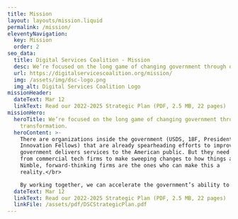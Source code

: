 ```yaml
---
title: Mission
layout: layouts/mission.liquid
permalink: /mission/
eleventyNavigation:
  key: Mission
  order: 2
seo_data:
  title: Digital Services Coalition - Mission
  desc: We’re focused on the long game of changing government through digital transformation.
  url: https://digitalservicescoalition.org/mission/
  img: /assets/img/dsc-logo.png
  img_alt: Digital Services Coalition Logo
missionHeader:
  dateText: Mar 12
  linkText: Read our 2022-2025 Strategic Plan (PDF, 2.5 MB, 22 pages)
missionHero:
  heroTitle: We’re focused on the long game of changing government through digital
    transformation.
  heroContent: >-
    There are organizations inside the government (USDS, 18F, Presidential
    Innovation Fellows) that are already spearheading efforts to improve how
    government delivers services to the American public. But they need support
    from commercial tech firms to make sweeping changes to how things are done.
    Nimble, forward-thinking firms are the ones who can make this a
    reality.</br>

    By working together, we can accelerate the government’s ability to implement services that focus on good usability, reliable technology, and accessibility for all—while also benefiting the individuals and firms that are part of the community
  dateText: Mar 12
  linkText: Read our 2022-2025 Strategic Plan (PDF, 2.5 MB, 22 pages)
  linkFile: /assets/pdf/DSCStrategicPlan.pdf
---
```


